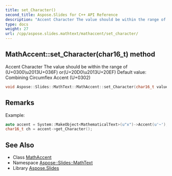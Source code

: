 ```yaml
---
title: set_Character()
second_title: Aspose.Slides for C++ API Reference
description: "Accent Character The value should be within the range of (U+0300\\u2013U+036F) or(U+20D0\\u2013U+20EF) Default value: Combining Circumflex Accent (U+0302)"
type: docs
weight: 27
url: /cpp/aspose.slides.mathtext/mathaccent/set_character/
---
```

## MathAccent::set_Character(char16_t) method


Accent Character The value should be within the range of (U+0300\\u2013U+036F) or(U+20D0\\u2013U+20EF) Default value: Combining Circumflex Accent (U+0302)

```cpp
void Aspose::Slides::MathText::MathAccent::set_Character(char16_t value) override
```

## Remarks


Example: 
```cpp
auto accent = System::MakeObject<MathematicalText>(u"x")->Accent(u'~');
char16_t ch = accent->get_Character();
```

## See Also

* Class [MathAccent](./)
* Namespace [Aspose::Slides::MathText](../)
* Library [Aspose.Slides](../../)